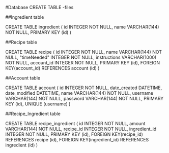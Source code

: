 #Database CREATE TABLE -files

##Ingredient table

CREATE TABLE ingredient (
	id INTEGER NOT NULL, 
	name VARCHAR(144) NOT NULL, 
	PRIMARY KEY (id)
)

##Recipe table

CREATE TABLE recipe (
	id INTEGER NOT NULL, 
	name VARCHAR(144) NOT NULL, 
	"timeNeeded" INTEGER NOT NULL, 
	instructions VARCHAR(1000) NOT NULL, 
	account_id INTEGER NOT NULL, 
	PRIMARY KEY (id), 
	FOREIGN KEY(account_id) REFERENCES account (id)
)

##Account table

CREATE TABLE account (
	id INTEGER NOT NULL, 
	date_created DATETIME, 
	date_modified DATETIME, 
	name VARCHAR(144) NOT NULL, 
	username VARCHAR(144) NOT NULL, 
	password VARCHAR(144) NOT NULL, 
	PRIMARY KEY (id), 
	UNIQUE (username)
)

##Recipe_Ingredient table

CREATE TABLE recipe_ingredient (
	id INTEGER NOT NULL, 
	amount VARCHAR(144) NOT NULL, 
	recipe_id INTEGER NOT NULL, 
	ingredient_id INTEGER NOT NULL, 
	PRIMARY KEY (id), 
	FOREIGN KEY(recipe_id) REFERENCES recipe (id), 
	FOREIGN KEY(ingredient_id) REFERENCES ingredient (id)
)

